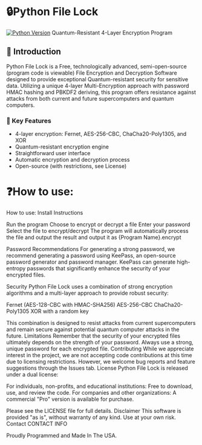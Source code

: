 # 🔒Python File Lock

[![Python Version](https://img.shields.io/badge/python-3.10%2B-blue)](https://www.python.org/downloads/)
 Quantum-Resistant 4-Layer Encryption Program

## 📖 Introduction

Python File Lock is a Free, technologically advanced, semi-open-source (program code is viewable) File Encryption and Decryption Software designed to provide exceptional Quantum-resistant security for sensitive data. Utilizing a unique 4-layer Multi-Encryption approach with password HMAC hashing and PBKDF2 deriving, this program offers resistance against attacks from both current and future supercomputers and quantum computers.

### 🔑 Key Features

- 4-layer encryption: Fernet, AES-256-CBC, ChaCha20-Poly1305, and XOR
- Quantum-resistant encryption engine
- Straightforward user interface
- Automatic encryption and decryption process
- Open-source (with restrictions, see License)

# ❓How to use:
How to use:
Install Instructions

Run the program
Choose to encrypt or decrypt a file
Enter your password
Select the file to encrypt/decrypt
The program will automatically process the file and output the result and output it as {Program Name}.encrypt

Password Recommendations
For generating a strong password, we recommend generating a password using KeePass, an open-source password generator and password manager. KeePass can generate high-entropy passwords that significantly enhance the security of your encrypted files.

Security
Python File Lock uses a combination of strong encryption algorithms and a multi-layer approach to provide robust security:

Fernet (AES-128-CBC with HMAC-SHA256)
AES-256-CBC
ChaCha20-Poly1305
XOR with a random key

This combination is designed to resist attacks from current supercomputers and remain secure against potential quantum computer attacks in the future.
Limitations
Remember that the security of your encrypted files ultimately depends on the strength of your password. Always use a strong, unique password for each encrypted file.
Contributing
While we appreciate interest in the project, we are not accepting code contributions at this time due to licensing restrictions. However, we welcome bug reports and feature suggestions through the Issues tab.
License
Python File Lock is released under a dual license:

For individuals, non-profits, and educational institutions: Free to download, use, and review the code.
For companies and other organizations: A commercial "Pro" version is available for purchase.

Please see the LICENSE file for full details.
Disclaimer
This software is provided "as is", without warranty of any kind. Use at your own risk.
Contact
CONTACT INFO

Proudly Programmed and Made In The USA.
